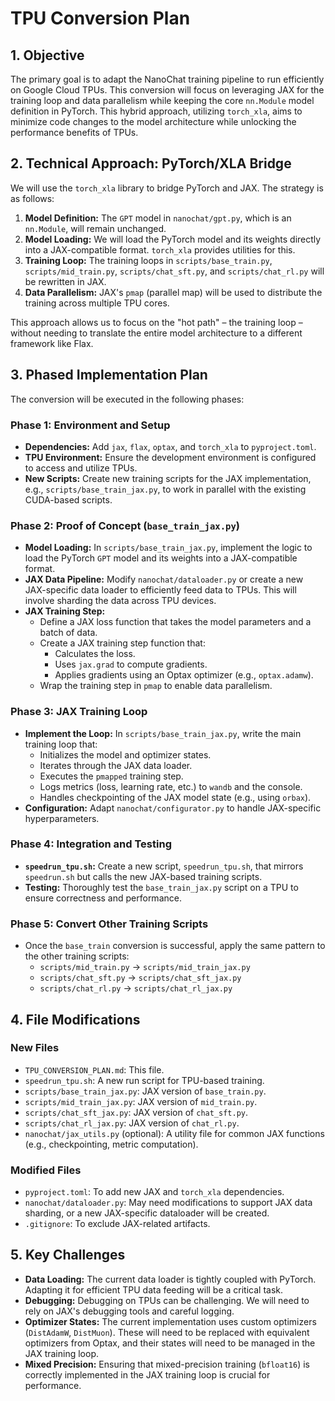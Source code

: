 # TPU Conversion Plan

## 1. Objective

The primary goal is to adapt the NanoChat training pipeline to run efficiently on Google Cloud TPUs. This conversion will focus on leveraging JAX for the training loop and data parallelism while keeping the core `nn.Module` model definition in PyTorch. This hybrid approach, utilizing `torch_xla`, aims to minimize code changes to the model architecture while unlocking the performance benefits of TPUs.

## 2. Technical Approach: PyTorch/XLA Bridge

We will use the `torch_xla` library to bridge PyTorch and JAX. The strategy is as follows:

1.  **Model Definition:** The `GPT` model in `nanochat/gpt.py`, which is an `nn.Module`, will remain unchanged.
2.  **Model Loading:** We will load the PyTorch model and its weights directly into a JAX-compatible format. `torch_xla` provides utilities for this.
3.  **Training Loop:** The training loops in `scripts/base_train.py`, `scripts/mid_train.py`, `scripts/chat_sft.py`, and `scripts/chat_rl.py` will be rewritten in JAX.
4.  **Data Parallelism:** JAX's `pmap` (parallel map) will be used to distribute the training across multiple TPU cores.

This approach allows us to focus on the "hot path" – the training loop – without needing to translate the entire model architecture to a different framework like Flax.

## 3. Phased Implementation Plan

The conversion will be executed in the following phases:

### Phase 1: Environment and Setup

*   **Dependencies:** Add `jax`, `flax`, `optax`, and `torch_xla` to `pyproject.toml`.
*   **TPU Environment:** Ensure the development environment is configured to access and utilize TPUs.
*   **New Scripts:** Create new training scripts for the JAX implementation, e.g., `scripts/base_train_jax.py`, to work in parallel with the existing CUDA-based scripts.

### Phase 2: Proof of Concept (`base_train_jax.py`)

*   **Model Loading:** In `scripts/base_train_jax.py`, implement the logic to load the PyTorch `GPT` model and its weights into a JAX-compatible format.
*   **JAX Data Pipeline:** Modify `nanochat/dataloader.py` or create a new JAX-specific data loader to efficiently feed data to TPUs. This will involve sharding the data across TPU devices.
*   **JAX Training Step:**
    *   Define a JAX loss function that takes the model parameters and a batch of data.
    *   Create a JAX training step function that:
        *   Calculates the loss.
        *   Uses `jax.grad` to compute gradients.
        *   Applies gradients using an Optax optimizer (e.g., `optax.adamw`).
    *   Wrap the training step in `pmap` to enable data parallelism.

### Phase 3: JAX Training Loop

*   **Implement the Loop:** In `scripts/base_train_jax.py`, write the main training loop that:
    *   Initializes the model and optimizer states.
    *   Iterates through the JAX data loader.
    *   Executes the `pmapped` training step.
    *   Logs metrics (loss, learning rate, etc.) to `wandb` and the console.
    *   Handles checkpointing of the JAX model state (e.g., using `orbax`).
*   **Configuration:** Adapt `nanochat/configurator.py` to handle JAX-specific hyperparameters.

### Phase 4: Integration and Testing

*   **`speedrun_tpu.sh`:** Create a new script, `speedrun_tpu.sh`, that mirrors `speedrun.sh` but calls the new JAX-based training scripts.
*   **Testing:** Thoroughly test the `base_train_jax.py` script on a TPU to ensure correctness and performance.

### Phase 5: Convert Other Training Scripts

*   Once the `base_train` conversion is successful, apply the same pattern to the other training scripts:
    *   `scripts/mid_train.py` -> `scripts/mid_train_jax.py`
    *   `scripts/chat_sft.py` -> `scripts/chat_sft_jax.py`
    *   `scripts/chat_rl.py` -> `scripts/chat_rl_jax.py`

## 4. File Modifications

### New Files

*   `TPU_CONVERSION_PLAN.md`: This file.
*   `speedrun_tpu.sh`: A new run script for TPU-based training.
*   `scripts/base_train_jax.py`: JAX version of `base_train.py`.
*   `scripts/mid_train_jax.py`: JAX version of `mid_train.py`.
*   `scripts/chat_sft_jax.py`: JAX version of `chat_sft.py`.
*   `scripts/chat_rl_jax.py`: JAX version of `chat_rl.py`.
*   `nanochat/jax_utils.py` (optional): A utility file for common JAX functions (e.g., checkpointing, metric computation).

### Modified Files

*   `pyproject.toml`: To add new JAX and `torch_xla` dependencies.
*   `nanochat/dataloader.py`: May need modifications to support JAX data sharding, or a new JAX-specific dataloader will be created.
*   `.gitignore`: To exclude JAX-related artifacts.

## 5. Key Challenges

*   **Data Loading:** The current data loader is tightly coupled with PyTorch. Adapting it for efficient TPU data feeding will be a critical task.
*   **Debugging:** Debugging on TPUs can be challenging. We will need to rely on JAX's debugging tools and careful logging.
*   **Optimizer States:** The current implementation uses custom optimizers (`DistAdamW`, `DistMuon`). These will need to be replaced with equivalent optimizers from Optax, and their states will need to be managed in the JAX training loop.
*   **Mixed Precision:** Ensuring that mixed-precision training (`bfloat16`) is correctly implemented in the JAX training loop is crucial for performance.
